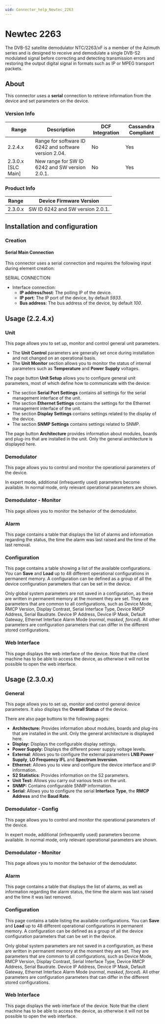 ```yaml
---
uid: Connector_help_Newtec_2263
---
```


# Newtec 2263

The DVB-S2 satellite demodulator NTC/2263/xF is a member of the Azimuth series and is designed to receive and demodulate a single DVB-S2 modulated signal before correcting and detecting transmission errors and restoring the output digital signal in formats such as IP or MPEG transport packets.

## About

This connector uses a **serial** connection to retrieve information from the device and set parameters on the device.

### Version Info

| **Range**     | **Description**                                       | **DCF Integration** | **Cassandra Compliant** |
|----------------------|-------------------------------------------------------|---------------------|-------------------------|
| 2.2.4.x              | Range for software ID 6242 and software version 2.04. | No                  | Yes                     |
| 2.3.0.x [SLC Main]   | New range for SW ID 6242 and SW version 2.0.1.        | No                  | Yes                     |

### Product Info

| **Range** | **Device Firmware Version**      |
|------------------|----------------------------------|
| 2.3.0.x          | SW ID 6242 and SW version 2.0.1. |

## Installation and configuration

### Creation

#### Serial Main Connection

This connector uses a serial connection and requires the following input during element creation:

SERIAL CONNECTION:

- Interface connection:
  - **IP address/host**: The polling IP of the device.
  - **IP port**: The IP port of the device, by default *5933*.
  - **Bus address**: The bus address of the device, by default *100*.

## Usage (2.2.4.x)

### Unit

This page allows you to set up, monitor and control general unit parameters.

- The **Unit Control** parameters are generally set once during installation and not changed on an operational basis.
- The **Unit Monitor** section allows you to monitor the status of internal parameters such as **Temperature** and **Power** **Supply** voltages.

The page button **Unit Setup** allows you to configure general unit parameters, most of which define how to communicate with the device:

- The section **Serial Port Settings** contains all settings for the serial management interface of the unit.
- The section **Ethernet Settings** contains the settings for the Ethernet management interface of the unit.
- The section **Display Settings** contains settings related to the display of the device.
- The section **SNMP Settings** contains settings related to SNMP.

The page button **Architecture** provides information about modules, boards and plug-ins that are installed in the unit. Only the general architecture is displayed here.

### Demodulator

This page allows you to control and monitor the operational parameters of the device.

In expert mode, additional (infrequently used) parameters become available. In normal mode, only relevant operational parameters are shown.

### Demodulator - Monitor

This page allows you to monitor the behavior of the demodulator.

### Alarm

This page contains a table that displays the list of alarms and information regarding the status, the time the alarm was last raised and the time of the last removal.

### Configuration

This page contains a table showing a list of the available configurations. You can **Save** and **Load** up to 48 different operational configurations in permanent memory. A configuration can be defined as a group of all the device configuration parameters that can be set in the device.

Only global system parameters are not saved in a configuration, as these are written in permanent memory at the moment they are set. They are parameters that are common to all configurations, such as Device Mode, RMCP Version, Display Contrast, Serial Interface Type, Device RMCP Address, Serial Baudrate. Device IP Address, Device IP Mask, Default Gateway, Ethernet Interface Alarm Mode (*normal*, *masked*, *forced*). All other parameters are configuration parameters that can differ in the different stored configurations.

### Web Interface

This page displays the web interface of the device. Note that the client machine has to be able to access the device, as otherwise it will not be possible to open the web interface.

## Usage (2.3.0.x)

### General

This page allows you to set up, monitor and control general device parameters. It also displays the **Overall Status** of the device.

There are also page buttons to the following pages:

- **Architecture:** Provides information about modules, boards and plug-ins that are installed in the unit. Only the general architecture is displayed here.
- **Display:** Displays the configurable display settings.
- **Power Supply:** Displays the different power supply voltage levels.
- **External**: Allows you to configure the external parameters **LNB Power Supply**, **LO Frequency IFL** and **Spectrum Inversion**.
- **Ethernet**: Allows you to view and configure the device interface and IP information.
- **S2 Statistics**: Provides information on the S2 parameters.
- **Unit Test:** Allows you carry out various tests on the unit.
- **SNMP:** Contains configurable SNMP information.
- **Serial**: Allows you to configure the serial **Interface Type**, the **RMCP Address** and the **Baud Rate**.

### Demodulator - Config

This page allows you to control and monitor the operational parameters of the device.

In expert mode, additional (infrequently used) parameters become available. In normal mode, only relevant operational parameters are shown.

### Demodulator - Monitor

This page allows you to monitor the behavior of the demodulator.

### Alarm

This page contains a table that displays the list of alarms, as well as information regarding the alarm status, the time the alarm was last raised and the time it was last removed.

### Configuration

This page contains a table listing the available configurations. You can **Save** and **Load** up to 48 different operational configurations in permanent memory. A configuration can be defined as a group of all the device configuration parameters that can be set in the device.

Only global system parameters are not saved in a configuration, as these are written in permanent memory at the moment they are set. They are parameters that are common to all configurations, such as Device Mode, RMCP Version, Display Contrast, Serial Interface Type, Device RMCP Address, Serial Baudrate. Device IP Address, Device IP Mask, Default Gateway, Ethernet Interface Alarm Mode (*normal*, *masked*, *forced*). All other parameters are configuration parameters that can differ in the different stored configurations.

### Web Interface

This page displays the web interface of the device. Note that the client machine has to be able to access the device, as otherwise it will not be possible to open the web interface.
